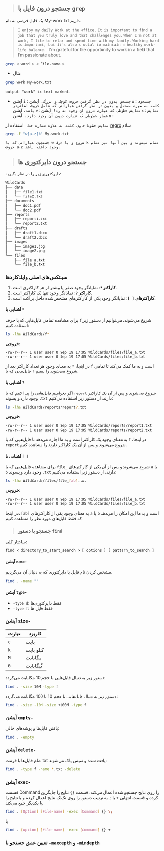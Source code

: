 > ## جستجو درون فایل با `grep`

یک فایل فرضی به نام My-work.txt داریم.
‌
> `I enjoy my daily Work at the office.`
>  `It is important to find a job that you truly love and that challenges you.`
>  `When I'm not at work, I like to relax and spend time with my family.`
>   `Working hard is important, but it's also crucial to maintain a healthy work-life balance.`
>    `I'm grateful for the opportunity to work in a field that I'm passionate about.

```bash
grep < word > < File-name >
```
- مثال
```bash
grep work My-work.txt
```
`output:`
`"work" in text marked.`

- آپشن `i` :
`جستجو بدون در نظر گرفتن حروف کوچک و بزرگ.`
‌
آپشن `w` : 
`جستجوی کلمه به صورت مستقل و بدون در نظر گرفتن عباراتی که شامل حروف اضافی‌تر باشد.` 
‌
آپشن `v` :
`نمایش خطوطی که عبارت درون آن وجود ندارد!`
‌‌
آپشن `c` :
`نمایش شمار خطوطی که عبارت درون آن وجود دارد.`
‌
آپشن `n` :

`نمایش خطوط حاوی کلمه به علاوه شماره خط.`
‌
استفاده از [regrx](Google.com) سلام
```bash
grep -E "w[a-z]k" My-work.txt
```
`جستجوی عباراتی که با w شروع و با حرف k تمام میشوند و بین آنها نیز تمام حروف a-z وجود داشته باشد.`

> ## جستجو درون دایرکتوری ها

دایرکتوری زیر را در نظر بگیرید:

```D
WildCards
├── data
│   ├── file1.txt
│   └── file2.txt
├── documents
│   ├── doc1.pdf
│   └── doc2.pdf
├── reports
│   ├── report1.txt
│   └── report2.txt
├── drafts
│   ├── draft1.docx
│   └── draft2.docx
├── images
│   ├── image1.jpg
│   └── image2.png
└── files
    ├── file_a.txt
    └── file_b.txt
```

### سینتکس‌های اصلی وایلدکاردها

1. **کاراکتر `*`**: نمایانگر وجود صفر یا بیشتر از هر کاراکتری است.
2. **کاراکتر `?`**: نمایانگر وجود تنها یک کاراکتر است.
3. **کاراکترهای `[ ]`**: نمایانگر وجود یکی از کاراکترهای مشخص‌شده داخل براکت است.

#### آشنایی با `*`

برای مشاهده تمامی فایل‌هایی که با حرف `f` شروع می‌شوند، می‌توانیم از دستور زیر استفاده کنیم:

```bash
ls -lha WildCards/f*
```

**خروجی:**

```
-rw-r--r-- 1 user user 0 Sep 19 17:05 WildCards/files/file_a.txt
-rw-r--r-- 1 user user 0 Sep 19 17:05 WildCards/files/file_b.txt
```

در اینجا، `*` به معنای وجود هر تعداد کاراکتر بعد از `f` است و به ما کمک می‌کند تا تمامی فایل‌هایی که با `f` شروع می‌شوند را ببینیم.

#### آشنایی با `?`

اگر بخواهیم فایل‌هایی را پیدا کنیم که با `report` شروع می‌شوند و پس از آن یک کاراکتر وجود دارد و پسوند `.txt` دارند، از دستور زیر استفاده می‌کنیم:

```bash
ls -lha WildCards/reports/report?.txt
```

**خروجی:**

```sh
-rw-r--r-- 1 user user 0 Sep 19 17:05 WildCards/reports/report1.txt
-rw-r--r-- 1 user user 0 Sep 19 17:05 WildCards/reports/report2.txt
```

در اینجا، `?` به معنای وجود یک کاراکتر است و به ما اجازه می‌دهد تا فایل‌هایی که با `report` شروع می‌شوند و پس از آن یک کاراکتر دارند را مشاهده کنیم.

#### آشنایی با `[ ]`

برای مشاهده فایل‌هایی که با `file_` شروع می‌شوند و پس از آن یکی از کاراکترهای `a` یا `b` وجود دارد و پسوند `.txt` دارند، از دستور زیر استفاده می‌کنیم:

```bash
ls -lha WildCards/files/file_[ab].txt
```

**خروجی:**

```sh
-rw-r--r-- 1 user user 0 Sep 19 17:05 WildCards/files/file_a.txt
-rw-r--r-- 1 user user 0 Sep 19 17:05 WildCards/files/file_b.txt
```

در اینجا، `[ab]` به معنای وجود یکی از کاراکترهای `a` یا `b` است و به ما این امکان را می‌دهد که فقط فایل‌های مورد نظر را مشاهده کنیم.
‌

> ### جستجو با دستور `find`

ساختار کلی:
```
find < directory_to_start_search > [ options ] [ pattern_to_search ]
```
#### آپشن `name-`

مشخص کردن نام فایل یا دایرکتوری که به دنبال آن می‌گردیم.

```bash
find . -name ""
```

#### آپشن `type-`

- `-type d`: فقط دایرکتوری‌ها
- `-type f`: فقط فایل ها
### آپشن `size-`

| عبارت | کاربرد |
| ----- | --------- |
| `c` | بایت |
| `k` | کیلو بایت |
| `M` | مگابایت |
| `G` | گیگابایت |

دستور زیر به دنبال فایل‌هایی با حجم 10 مگابایت می‌گردد:

```bash
find . -size 10M -type f
```

دستور زیر به دنبال فایل‌هایی با حجم 10 تا 100 مگابایت می‌گردد:

```bash
find . -size -10M -size +100M -type f
```

### آپشن `empty-`

یافتن فایل‌ها و پوشه‌های خالی:

```bash
find . -empty
```

### آپشن `delete-`

تمام فایل‌ها با فرمت txt یافت شده و سپس پاک می‌شوند:

```bash
find . -type f -name *.txt -delete
```

### آپشن `exec-`

قسمت Command را روی نتایج جستجو شده اعمال می‌کند. قسمت `{}` نتایج را جایگزین کرده و قسمت انتهایی `+` یا `;` به ترتیب دستور را روی تک‌تک نتایج اعمال کرده و یا نتایج را با یکدیگر جمع می‌کند.

```bash
find . [Option] [File-name] -exec [Command] {} \;
```

یا

```bash
find . [Option] [File-name] -exec [Command] {} +
```

### تعیین عمق جستجو با `-maxdepth` و `-mindepth`